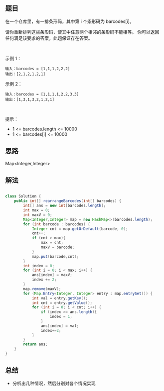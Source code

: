 
## 题目

在一个仓库里，有一排条形码，其中第 i 个条形码为 barcodes[i]。

请你重新排列这些条形码，使其中任意两个相邻的条形码不能相等。 你可以返回任何满足该要求的答案，此题保证存在答案。

 

示例 1：

    输入：barcodes = [1,1,1,2,2,2]
    输出：[2,1,2,1,2,1]
示例 2：

    输入：barcodes = [1,1,1,1,2,2,3,3]
    输出：[1,3,1,3,2,1,2,1]
 

提示：

- 1 <= barcodes.length <= 10000
- 1 <= barcodes[i] <= 10000

## 思路

Map<Integer,Integer>

## 解法
```java

class Solution {
    public int[] rearrangeBarcodes(int[] barcodes) {
        int[] ans = new int[barcodes.length];
        int max = 0;
        int maxV = 0;
        Map<Integer,Integer> map = new HashMap<>(barcodes.length);
        for (int barcode : barcodes) {
            Integer cnt = map.getOrDefault(barcode, 0);
            cnt++;
            if (cnt > max){
                max = cnt;
                maxV = barcode;
            }
            map.put(barcode,cnt);
        }
        int index = 0;
        for (int i = 0; i < max; i++) {
            ans[index] = maxV;
            index += 2;
        }
        map.remove(maxV);
        for (Map.Entry<Integer, Integer> entry : map.entrySet()) {
            int val = entry.getKey();
            int cnt = entry.getValue();
            for (int i = 0; i < cnt; i++) {
                if (index >= ans.length){
                    index = 1;
                }
                ans[index] = val;
                index+=2;
            }
        }
        return ans;
    }
}
```

## 总结

- 分析出几种情况，然后分别对各个情况实现 
